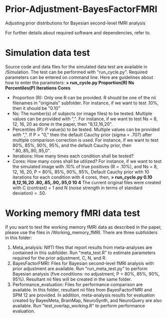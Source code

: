 # Prior-Adjustment-BayesFactorFMRI
Adjusting prior distributions for Bayesian second-level fMRI analysis

For further details about required software and dependencies, refer to.

# Simulation data test
Source code and data files for the simulated data test are available in /Simulation. The test can be performed with "run_cycle.py". Required parameters can be entered on command line. Here are guidelines about how to enter the parameters:
**> run_cycle.py Proportion(R) Ns Percentiles(P) Iterations Cores**
- Proportion (R): Only one R can be provided. R should be one of the nii filenames in "originals" subfolder. For instance, if we want to test .10%, then it should be "0.10"
- Ns: The number(s) of subjects (or image files) to be tested. Multiple values can be provided with ",". For instance, if we want to test Ns = 8, 12, 16, 20 as done in the paper, then "8,12,16,20".
- Percentiles (P): P value(s) to be tested. Multiple values can be provided with ",". If P = "0," then the default Cauchy prior (sigma = .707) after multiple comparison correction is used. For instance, if we want to test 80%, 85%, 90%, 95%, and the default Cauchy prior, then ".80,.85,.90,.95,0".
- Iterations: How many times each condition shall be tested?
- Cores: How many cores shall be utilized?
For instance, if we want to test the simulated image with .10% of true positives (R = .10%), and Ns = 8, 12, 16, 20, P = 80%, 85%, 90%, 95%, Default Cauchy prior with 10 iterations for each condition with 4 cores, then,
**> run_cycle.py 0.10 8,12,16,20 .80,.85,.90,.95,0 10 4**
The current original files were created with C (contrast) = 1 and N (noise strength in terms of standard deviation) = .50.

# Working memory fMRI data test
If you want to test the working memory fMRI data as described in the paper, please use the files in /Working_memory_fMRI. There are three subfolders in this folder:
1. Meta_analysis: NIfTI files that report results from meta-analyses are contained in this subfolder. Run "meta_test.R" to estimate parameters required for the prior adjustment, C, N, and R.
2. BayesFactorFMRI: Files for Bayesian second-level fMRI analysis with prior adjustment are available. Run "run_meta_test.py" to perform Bayesian analysis (five conditions: no adjustment, P = 80%, 85%, 90%, 95%). Resultant nii files will be created in the same folder.
3. Performance_evaluation: Files for performance comparison are available. In this folder, resultant nii files from BayesFactorFMRI and SPM 12 are provided. In addition, meta-analysis results for evaluation created by BayesMeta, BrainMap, NeuroSynth, and NeuroQuery are also available. Run "test_overlap_working.R" to perform performance evaluation.
